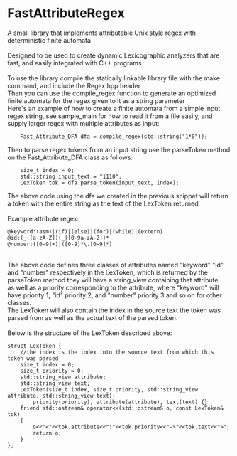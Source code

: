 # FastAttributeRegex

A small library that implements attributable Unix style regex with deterministic finite automata<br>
<br>
Designed to be used to create dynamic Lexicographic analyzers that are fast, and easily integrated with C++ programs<br>
<br>
To use the library compile the statically linkable library file with the make command, and include the Regex.hpp header<br>
Then you can use the compile_regex function to generate an optimized finite automata for the regex given to it as a string parameter<br>
Here's an example of how to create a finite automata from a simple input regex string, see sample_main for how to read it from a file easily, and supply larger regex with multiple attributes as input:

```
    Fast_Attribute_DFA dfa = compile_regex(std::string("1*0"));
```
Then to parse regex tokens from an input string use the parseToken method on the Fast_Attribute_DFA class as follows:
```
    size_t index = 0;
    std::string input_text = "1110";
    LexToken tok = dfa.parse_token(input_text, index);
```
The above code using the dfa we created in the previous snippet will return a token with the entire string as the text of the LexToken returned<br>
<br>
Example attribute regex:

```
@keyword:(asm)|(if)|(else)|(for)|(while)|(extern)
@id:(_|[a-zA-Z])(_|[0-9a-zA-Z])*
@number:([0-9]+)|([0-9]*\.[0-9]*)
```
<br>
The above code defines three classes of attributes named "keyword" "id" and "number" respectively in the LexToken, which is returned by the parseToken method they will have a string_view containing that attribute.<br>
as well as a priority corresponding to the attribute, where "keyword" will have priority 1, "id" priority 2, and "number" priority 3 and so on for other classes.<br>
The LexToken will also contain the index in the source text the token was parsed from as well as the actual text of the parsed token.<br>
<br>
Below is the structure of the LexToken described above:

```
struct LexToken {
    //the index is the index into the source text from which this token was parsed
    size_t index = 0;
    size_t priority = 0;
    std::string_view attribute;
    std::string_view text;
    LexToken(size_t index, size_t priority, std::string_view attribute, std::string_view text): 
        priority(priority), attribute(attribute), text(text) {}
    friend std::ostream& operator<<(std::ostream& o, const LexToken& tok)
    {
        o<<"<"<<tok.attribute<<":"<<tok.priority<<"->"<<tok.text<<">";
        return o;
    }
};
```